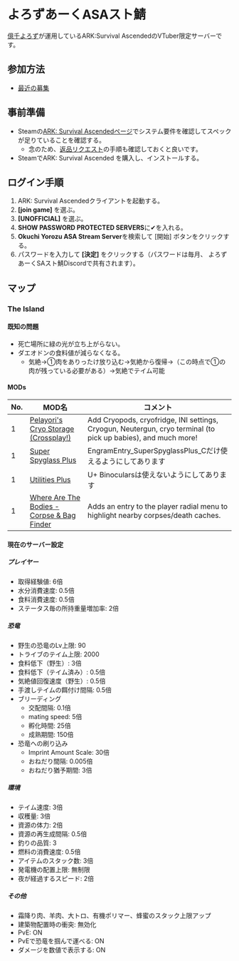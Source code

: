 # よろずあーくASAスト鯖
[億千よろず](https://twitter.com/okuchi_yorozu)が運用しているARK:Survival AscendedのVTuber限定サーバーです。

## 参加方法
- [最近の募集](https://twitter.com/okuchi_yorozu/status/1718050304900673712)

## 事前準備
- Steamの[ARK: Survival Ascendedページ](https://store.steampowered.com/app/2399830/ARK_Survival_Ascended/)でシステム要件を確認してスペックが足りていることを確認する。
  - 念のため、[返品リクエスト](https://store.steampowered.com/steam_refunds/?l=japanese)の手順も確認しておくと良いです。
- SteamでARK: Survival Ascended を購入し、インストールする。

## ログイン手順
1. ARK: Survival Ascendedクライアントを起動する。
2. **[join game]** を選ぶ。
3. **[UNOFFICIAL]** を選ぶ。
4. **SHOW PASSWORD PROTECTED SERVERS**に✔を入れる。
5. **Okuchi Yorozu ASA Stream Server**を検索して [開始] ボタンをクリックする。
6. パスワードを入力して **[決定]** をクリックする（パスワードは毎月、 よろずあーくSAスト鯖Discordで共有されます）。 

## マップ
### The Island
#### 既知の問題
- 死亡場所に緑の光が立ち上がらない。
- ダエオドンの食料値が減らなくなる。
  - 気絶→①肉をありったけ放り込む→気絶から復帰→（この時点で①の肉が残っている必要がある）→気絶でテイム可能

#### MODs
|No.|MOD名|コメント|
|----|----|----|
|1|<a href="https://www.curseforge.com/ark-survival-ascended/mods/cryopods">Pelayori's Cryo Storage (Crossplay!)</a>|Add Cryopods, cryofridge, INI settings, Cryogun, Neutergun, cryo terminal (to pick up babies), and much more!|
|1|<a href="https://www.curseforge.com/ark-survival-ascended/mods/super-spyglass-plus">Super Spyglass Plus</a>|EngramEntry_SuperSpyglassPlus_Cだけ使えるようにしてあります|
|1|<a href="https://www.curseforge.com/ark-survival-ascended/mods/utilities-plus">Utilities Plus</a>|U+ Binocularsは使えないようにしてあります|
|1|<a href="https://www.curseforge.com/ark-survival-ascended/mods/where-are-the-bodies-corpse-finder">Where Are The Bodies - Corpse & Bag Finder</a>|Adds an entry to the player radial menu to highlight nearby corpses/death caches.|

#### 現在のサーバー設定
##### プレイヤー
- 取得経験値: 6倍
- 水分消費速度: 0.5倍
- 食料消費速度: 0.5倍
- ステータス毎の所持重量増加率: 2倍
##### 恐竜
- 野生の恐竜のLv上限: 90
- トライブのテイム上限: 2000
- 食料低下（野生）: 3倍
- 食料低下（テイム済み）: 0.5倍
- 気絶値回復速度（野生）: 0.5倍
- 手渡しテイムの餌付け間隔: 0.5倍
- ブリーディング
  - 交配間隔: 0.1倍
  - mating speed: 5倍
  - 孵化時間: 25倍
  - 成熟期間: 150倍
- 恐竜への刷り込み
  - Imprint Amount Scale: 30倍
  - おねだり間隔: 0.005倍
  - おねだり猶予期間: 3倍
##### 環境
- テイム速度: 3倍
- 収穫量: 3倍
- 資源の体力: 2倍
- 資源の再生成間隔: 0.5倍
- 釣りの品質: 3
- 燃料の消費速度: 0.5倍
- アイテムのスタック数: 3倍
- 発電機の配置上限: 無制限
- 夜が経過するスピード: 2倍
##### その他
- 霜降り肉、羊肉、大トロ、有機ポリマー、蜂蜜のスタック上限アップ
- 建築物配置時の衝突: 無効化
- PvE: ON
- PvEで恐竜を掴んで運べる: ON
- ダメージを数値で表示する: ON
